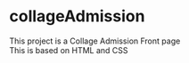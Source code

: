 # collageAdmission
This project is a Collage  Admission Front page <br/>
This is based on HTML and CSS 

